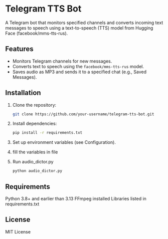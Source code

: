 # Telegram TTS Bot

A Telegram bot that monitors specified channels and converts incoming text messages to speech using a text-to-speech (TTS) model from Hugging Face (facebook/mms-tts-rus). 

## Features
- Monitors Telegram channels for new messages.
- Converts text to speech using the `facebook/mms-tts-rus` model.
- Saves audio as MP3 and sends it to a specified chat (e.g., Saved Messages).

## Installation
1. Clone the repository:
    ```bash
   git clone https://github.com/your-username/telegram-tts-bot.git

2. Install dependencies:
    ```bash
    pip install -r requirements.txt

3. Set up environment variables (see Configuration).

4. fill the variables in file

5. Run audio_dictor.py
    ```bash
    python audio_dictor.py

## Requirements
Python 3.8+ and earlier than 3.13
FFmpeg installed
Libraries listed in requirements.txt

## License
MIT License


